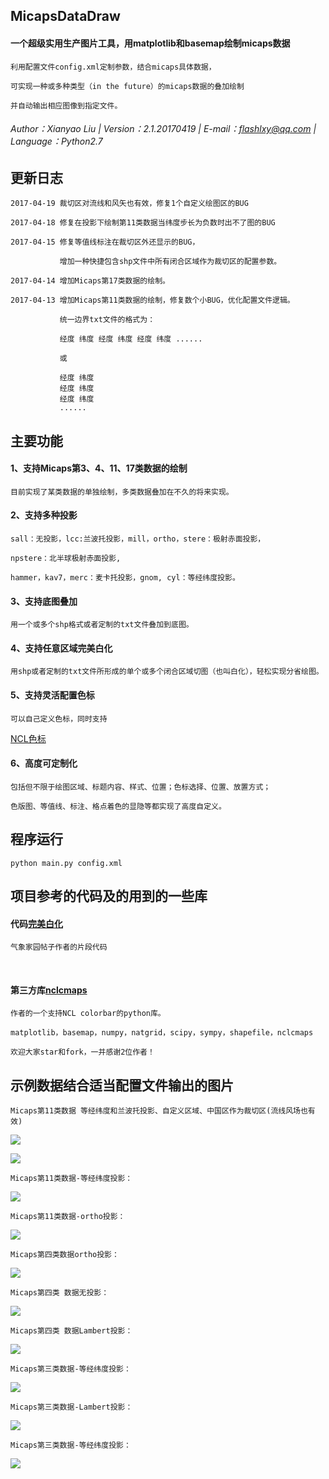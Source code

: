 ## MicapsDataDraw

#### 一个超级实用生产图片工具，用matplotlib和basemap绘制micaps数据

    利用配置文件config.xml定制参数，结合micaps具体数据，
    
    可实现一种或多种类型（in the future）的micaps数据的叠加绘制

    并自动输出相应图像到指定文件。
    
###### Author：Xianyao Liu | Version：2.1.20170419 | E-mail：flashlxy@qq.com | Language：Python2.7

## 更新日志

    2017-04-19 裁切区对流线和风矢也有效，修复1个自定义绘图区的BUG

    2017-04-18 修复在投影下绘制第11类数据当纬度步长为负数时出不了图的BUG
    
    2017-04-15 修复等值线标注在裁切区外还显示的BUG，
    
               增加一种快捷包含shp文件中所有闭合区域作为裁切区的配置参数。
               
    2017-04-14 增加Micaps第17类数据的绘制。

    2017-04-13 增加Micaps第11类数据的绘制，修复数个小BUG，优化配置文件逻辑。

               统一边界txt文件的格式为：

               经度 纬度 经度 纬度 经度 纬度 ......
                     
               或

               经度 纬度
               经度 纬度
               经度 纬度
               ......

## 主要功能

#### 1、支持Micaps第3、4、11、17类数据的绘制

    目前实现了某类数据的单独绘制，多类数据叠加在不久的将来实现。

#### 2、支持多种投影

    sall：无投影，lcc:兰波托投影，mill，ortho，stere：极射赤面投影，

    npstere：北半球极射赤面投影, 
    
    hammer，kav7，merc：麦卡托投影，gnom, cyl：等经纬度投影。

#### 3、支持底图叠加

    用一个或多个shp格式或者定制的txt文件叠加到底图。
    
#### 4、支持任意区域完美白化

    用shp或者定制的txt文件所形成的单个或多个闭合区域切图（也叫白化），轻松实现分省绘图。
    
#### 5、支持灵活配置色标

    可以自己定义色标，同时支持
[NCL色标](http://www.ncl.ucar.edu/Document/Graphics/color_table_gallery.shtml)

#### 6、高度可定制化

    包括但不限于绘图区域、标题内容、样式、位置；色标选择、位置、放置方式；

    色版图、等值线、标注、格点着色的显隐等都实现了高度自定义。

## 程序运行

    python main.py config.xml

## 项目参考的代码及的用到的一些库

#### 代码[完美白化](http://bbs.06climate.com/forum.php?mod=viewthread&tid=42437)

    气象家园帖子作者的片段代码
   
#### 第三方库[nclcmaps](http://bbs.06climate.com/forum.php?mod=viewthread&tid=43521)

    作者的一个支持NCL colorbar的python库。
    
    matplotlib，basemap，numpy，natgrid，scipy，sympy，shapefile，nclcmaps
    
    欢迎大家star和fork，一并感谢2位作者！

## 示例数据结合适当配置文件输出的图片

    Micaps第11类数据 等经纬度和兰波托投影、自定义区域、中国区作为裁切区(流线风场也有效)
    
![](https://github.com/flashlxy/MicapsDataDraw/raw/master/images/10.png)

![](https://github.com/flashlxy/MicapsDataDraw/raw/master/images/11.png)

    Micaps第11类数据-等经纬度投影：

![](https://github.com/flashlxy/MicapsDataDraw/raw/master/images/9.png)

    Micaps第11类数据-ortho投影：

![](https://github.com/flashlxy/MicapsDataDraw/raw/master/images/7.png)

    Micaps第四类数据ortho投影：
    
![](https://github.com/flashlxy/MicapsDataDraw/raw/master/images/3.png)

    Micaps第四类 数据无投影：

![](https://github.com/flashlxy/MicapsDataDraw/raw/master/images/2.png)

    Micaps第四类 数据Lambert投影：

![](https://github.com/flashlxy/MicapsDataDraw/raw/master/images/1.png)

    Micaps第三类数据-等经纬度投影：

![](https://github.com/flashlxy/MicapsDataDraw/raw/master/images/4.png)

    Micaps第三类数据-Lambert投影：
    
![](https://github.com/flashlxy/MicapsDataDraw/raw/master/images/lcc.png)

    Micaps第三类数据-等经纬度投影：
    
![](https://github.com/flashlxy/MicapsDataDraw/raw/master/images/xz.png)

   
   
